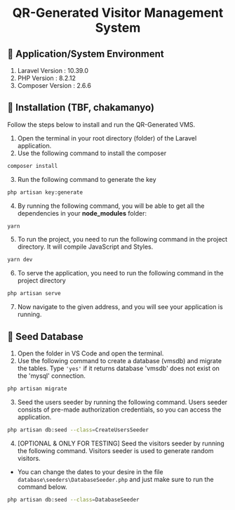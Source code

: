 <h1 align="center">QR-Generated Visitor Management System</h1>

## 📌 Application/System Environment

1. Laravel Version : 10.39.0
2. PHP Version : 8.2.12
3. Composer Version : 2.6.6

## 📌 Installation (TBF, chakamanyo)

Follow the steps below to install and run the QR-Generated VMS.

1. Open the terminal in your root directory (folder) of the Laravel application.
2. Use the following command to install the composer

```bash
composer install
```

3. Run the following command to generate the key

```bash
php artisan key:generate
```

4. By running the following command, you will be able to get all the dependencies in your **node_modules** folder:

```bash
yarn
```

5. To run the project, you need to run the following command in the project directory. It will compile JavaScript and Styles.

```bash
yarn dev
```

6. To serve the application, you need to run the following command in the project directory

```bash
php artisan serve
```

7. Now navigate to the given address, and you will see your application is running.

## 📌 Seed Database

1. Open the folder in VS Code and open the terminal.
2. Use the following command to create a database (vmsdb) and migrate the tables.
   Type `'yes'` if it returns database 'vmsdb' does not exist on the 'mysql' connection.

```bash
php artisan migrate
```

3. Seed the users seeder by running the following command. Users seeder consists of pre-made authorization credentials, so you can access the application.

```bash
php artisan db:seed --class=CreateUsersSeeder
```

4. [OPTIONAL & ONLY FOR TESTING] Seed the visitors seeder by running the following command. Visitors seeder is used to generate random visitors.

- You can change the dates to your desire in the file `database\seeders\DatabaseSeeder.php` and just make sure to run the command below.

```bash
php artisan db:seed --class=DatabaseSeeder
```
